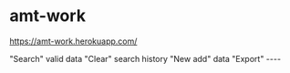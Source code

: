 # amt-work
https://amt-work.herokuapp.com/

"Search" valid data
"Clear" search history
"New add" data
"Export" ----
